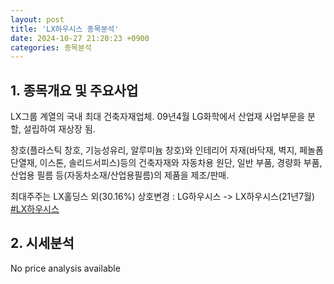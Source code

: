 ```yaml
---
layout: post
title: 'LX하우시스 종목분석'
date: 2024-10-27 21:20:23 +0900
categories: 종목분석
---
```


## 1. 종목개요 및 주요사업

LX그룹 계열의 국내 최대 건축자재업체. 09년4월 LG화학에서 산업재 사업부문을 분할, 설립하여 재상장 됨. 

창호(플라스틱 창호, 기능성유리, 알루미늄 창호)와 인테리어 자재(바닥재, 벽지, 페놀폼단열재, 이스톤, 솔리드서피스)등의 건축자재와 자동차용 원단, 일반 부품, 경량화 부품, 산업용 필름 등(자동차소재/산업용필름)의 제품을 제조/판매.

최대주주는 LX홀딩스 외(30.16%) 상호변경 : LG하우시스 -> LX하우시스(21년7월)
[#LX하우시스](#)

## 2. 시세분석

No price analysis available
